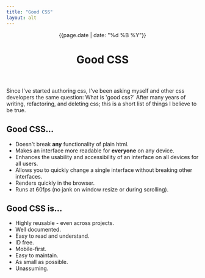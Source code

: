 ```yaml
---
title: "Good CSS"
layout: alt
---
```

<header class="ph3 pt4 pt5-ns">
  <time class="f6 gray tl tc-ns db" datetime="{{page.date}}">{{page.date | date: "%d %B %Y"}}</time>
  <h1 class="f5 f3-m f1-l ttu tracked tl tc-ns">
    Good CSS
  </h1>
</header>
<div class="ph3 measure f4 center">
  <p class="lh-copy f4 f3-m f2-l">
    Since I've started authoring css, I've been asking myself and other css developers the same question: What is 'good css?'
    After many years of writing, refactoring, and deleting css; this is a short list of things I believe to be true.
  </p>
<h2 class="f3 fw5 mt5 dib bb b--light-blue pb2">
  Good CSS...
</h2>
<ul class="f4 f3-ns list pl0 lh-copy">
  <li class="mb3">Doesn't break <b>any</b> functionality of plain html.</li>
  <li class="mb3">Makes an interface more readable for <b>everyone</b> on any device.</li>
  <li class="mb3">Enhances the usability and accessibility of an interface on all devices for all users.</li>
  <li class="mb3">Allows you to quickly change a single interface without breaking other interfaces.</li>
  <li class="mb3">Renders quickly in the browser.</li>
  <li class="mb3">Runs at 60fps (no jank on window resize or during scrolling).</li>
</ul>
<h2 class="f3 fw5 mt5 dib bb b--light-blue pb2">
  Good CSS is...
</h2>
<ul class="list pl0 lh-copy">
  <li class="mb3">Highly reusable - even across projects.</li>
  <li class="mb3">Well documented.</li>
  <li class="mb3">Easy to read and understand.</li>
  <li class="mb3">ID free.</li>
  <li class="mb3">Mobile-first.</li>
  <li class="mb3">Easy to maintain.</li>
  <li class="mb3">As small as possible.</li>
  <li class="mb3">Unassuming.</li>
</ul>
</div>
